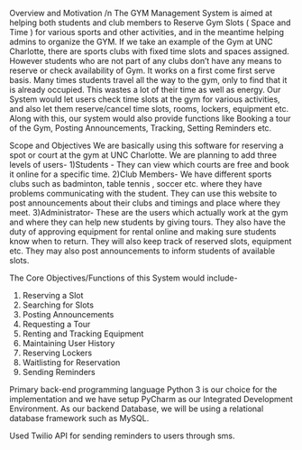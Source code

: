 Overview and Motivation /n
The GYM Management System is aimed at helping both students and club members to Reserve Gym Slots ( Space and Time ) for various sports and other activities, and in the meantime helping admins to organize the GYM. If we take an example of the Gym at UNC Charlotte, there are sports clubs with fixed time slots and spaces assigned. However students who are not part of any clubs don’t have any means to reserve or check availability of Gym. It works on a first come first serve basis. Many times students travel all the way to the gym, only to find that it is already occupied. This wastes a lot of their time as well as energy. Our System would let users check time slots at the gym for various activities, and also let them reserve/cancel time slots, rooms, lockers, equipment etc. Along with this, our system would also provide functions like Booking a tour of the Gym, Posting Announcements, Tracking, Setting Reminders etc.

Scope and Objectives
We are basically using this software for reserving a spot or court at the gym at UNC Charlotte. We are planning to add three levels of users-
1)Students - They can view which courts are free and book it online for a specific time.
2)Club Members- We have different sports clubs such as badminton, table tennis , soccer etc. where they have problems communicating with the student. They can use this website to post announcements about their clubs and timings and place where they meet.
3)Administrator- These are the users which actually work at the gym and where they can help new students by giving tours. They also have the duty of approving equipment for rental online and making sure students know when to return. They will also keep track of reserved slots, equipment etc. They may also post announcements to inform students of available slots.


The Core Objectives/Functions of this System would include-
1.	Reserving a Slot
2.	Searching for Slots
3.	Posting Announcements
4.	Requesting a Tour
5.	Renting and Tracking Equipment
6.	Maintaining User History
7.	Reserving Lockers
8.	Waitlisting for Reservation
9.	Sending Reminders

Primary back-end programming language
Python 3 is our choice for the implementation and we have setup PyCharm as our Integrated Development Environment. As our backend Database, we will be using a relational database framework such as MySQL.

Used Twilio API for sending reminders to users through sms.

